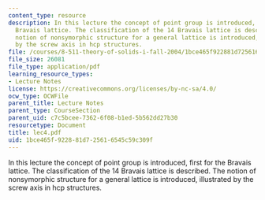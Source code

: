 ```yaml
---
content_type: resource
description: In this lecture the concept of point group is introduced, first for the
  Bravais lattice. The classification of the 14 Bravais lattice is described. The
  notion of nonsymorphic structure for a general lattice is introduced, illustrated
  by the screw axis in hcp structures.
file: /courses/8-511-theory-of-solids-i-fall-2004/1bce465f922881d725616545c59c309f_lec4.pdf
file_size: 26081
file_type: application/pdf
learning_resource_types:
- Lecture Notes
license: https://creativecommons.org/licenses/by-nc-sa/4.0/
ocw_type: OCWFile
parent_title: Lecture Notes
parent_type: CourseSection
parent_uid: c7c5bcee-7362-6f08-b1ed-5b562dd27b30
resourcetype: Document
title: lec4.pdf
uid: 1bce465f-9228-81d7-2561-6545c59c309f
---
```

In this lecture the concept of point group is introduced, first for the Bravais lattice. The classification of the 14 Bravais lattice is described. The notion of nonsymorphic structure for a general lattice is introduced, illustrated by the screw axis in hcp structures.